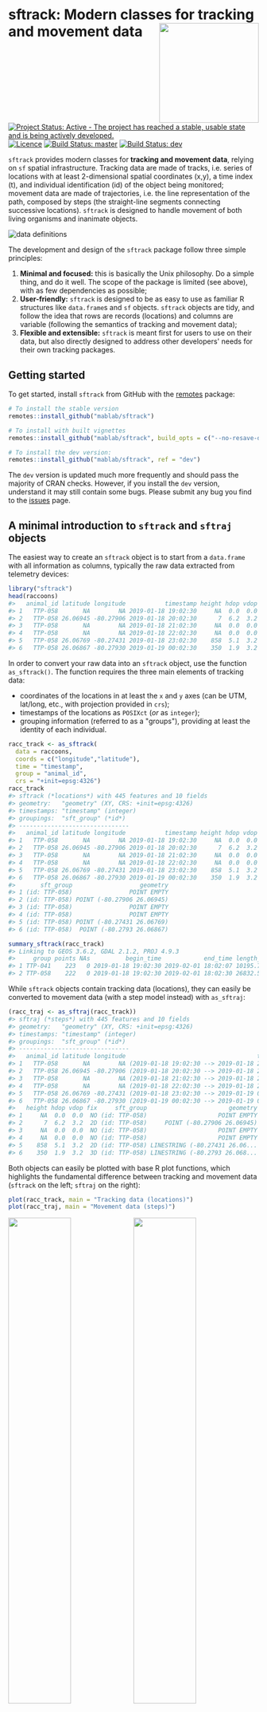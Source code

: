
<!-- README.md is generated from README.Rmd. Please edit that file -->
sftrack: Modern classes for tracking and movement data <img src="man/figures/sftrack-logo-200-transp-bg.png" align="right" width="200px"/>
==========================================================================================================================================

<!-- badges: start -->
[![Project Status: Active - The project has reached a stable, usable state and is being actively developed.](https://www.repostatus.org/badges/latest/active.svg)](https://www.repostatus.org/#active) [![Licence](https://img.shields.io/badge/license-MIT-green)](https://opensource.org/licenses/MIT) <!-- [![CRAN Status](http://www.r-pkg.org/badges/version/sftrack)](https://CRAN.R-project.org/package=sftrack) --> <!-- ![](https://cranlogs.r-pkg.org/badges/sftrack) --> [![Build Status: master](https://travis-ci.org/mablab/sftrack.svg?branch=master)](https://travis-ci.org/mablab/sftrack) [![Build Status: dev](https://img.shields.io/travis/mablab/sftrack/dev.svg?label=dev+build)](https://travis-ci.org/mablab/sftrack) <!-- badges: end -->

`sftrack` provides modern classes for **tracking and movement data**, relying on `sf` spatial infrastructure. Tracking data are made of tracks, i.e. series of locations with at least 2-dimensional spatial coordinates (x,y), a time index (t), and individual identification (id) of the object being monitored; movement data are made of trajectories, i.e. the line representation of the path, composed by steps (the straight-line segments connecting successive locations). `sftrack` is designed to handle movement of both living organisms and inanimate objects.

![data definitions](Figures/definitions-512.png "data definitions")

The development and design of the `sftrack` package follow three simple principles:

1.  **Minimal and focused:** this is basically the Unix philosophy. Do a simple thing, and do it well. The scope of the package is limited (see above), with as few dependencies as possible;
2.  **User-friendly:** `sftrack` is designed to be as easy to use as familiar R structures like `data.frame`s and `sf` objects. `sftrack` objects are tidy, and follow the idea that rows are records (locations) and columns are variable (following the semantics of tracking and movement data);
3.  **Flexible and extensible:** `sftrack` is meant first for users to use on their data, but also directly designed to address other developers' needs for their own tracking packages.

Getting started
---------------

To get started, install `sftrack` from GitHub with the [remotes](https://cran.r-project.org/package=remotes) package:

``` r
# To install the stable version
remotes::install_github("mablab/sftrack")

# To install with built vignettes
remotes::install_github("mablab/sftrack", build_opts = c("--no-resave-data", "--no-manual"), build_vignettes = TRUE)

# To install the dev version:
remotes::install_github("mablab/sftrack", ref = "dev")
```

The `dev` version is updated much more frequently and should pass the majority of CRAN checks. However, if you install the `dev` version, understand it may still contain some bugs. Please submit any bug you find to the [issues](https://github.com/mablab/sftrack/issues) page.

A minimal introduction to `sftrack` and `sftraj` objects
--------------------------------------------------------

The easiest way to create an `sftrack` object is to start from a `data.frame` with all information as columns, typically the raw data extracted from telemetry devices:

``` r
library("sftrack")
head(raccoons)
#>   animal_id latitude longitude           timestamp height hdop vdop fix
#> 1   TTP-058       NA        NA 2019-01-18 19:02:30     NA  0.0  0.0  NO
#> 2   TTP-058 26.06945 -80.27906 2019-01-18 20:02:30      7  6.2  3.2  2D
#> 3   TTP-058       NA        NA 2019-01-18 21:02:30     NA  0.0  0.0  NO
#> 4   TTP-058       NA        NA 2019-01-18 22:02:30     NA  0.0  0.0  NO
#> 5   TTP-058 26.06769 -80.27431 2019-01-18 23:02:30    858  5.1  3.2  2D
#> 6   TTP-058 26.06867 -80.27930 2019-01-19 00:02:30    350  1.9  3.2  3D
```

In order to convert your raw data into an `sftrack` object, use the function `as_sftrack()`. The function requires the three main elements of tracking data:

-   coordinates of the locations in at least the `x` and `y` axes (can be UTM, lat/long, etc., with projection provided in `crs`);
-   timestamps of the locations as `POSIXct` (*or* as `integer`);
-   grouping information (referred to as a "groups"), providing at least the identity of each individual.

``` r
racc_track <- as_sftrack(
  data = raccoons,
  coords = c("longitude","latitude"),
  time = "timestamp",
  group = "animal_id",
  crs = "+init=epsg:4326")
racc_track
#> sftrack (*locations*) with 445 features and 10 fields
#> geometry:   "geometry" (XY, CRS: +init=epsg:4326)
#> timestamps: "timestamp" (integer)
#> groupings:  "sft_group" (*id*)
#> -------------------------------
#>   animal_id latitude longitude           timestamp height hdop vdop fix
#> 1   TTP-058       NA        NA 2019-01-18 19:02:30     NA  0.0  0.0  NO
#> 2   TTP-058 26.06945 -80.27906 2019-01-18 20:02:30      7  6.2  3.2  2D
#> 3   TTP-058       NA        NA 2019-01-18 21:02:30     NA  0.0  0.0  NO
#> 4   TTP-058       NA        NA 2019-01-18 22:02:30     NA  0.0  0.0  NO
#> 5   TTP-058 26.06769 -80.27431 2019-01-18 23:02:30    858  5.1  3.2  2D
#> 6   TTP-058 26.06867 -80.27930 2019-01-19 00:02:30    350  1.9  3.2  3D
#>       sft_group                   geometry
#> 1 (id: TTP-058)                POINT EMPTY
#> 2 (id: TTP-058) POINT (-80.27906 26.06945)
#> 3 (id: TTP-058)                POINT EMPTY
#> 4 (id: TTP-058)                POINT EMPTY
#> 5 (id: TTP-058) POINT (-80.27431 26.06769)
#> 6 (id: TTP-058)  POINT (-80.2793 26.06867)
```

``` r
summary_sftrack(racc_track)
#> Linking to GEOS 3.6.2, GDAL 2.1.2, PROJ 4.9.3
#>     group points NAs          begin_time            end_time length_m
#> 1 TTP-041    223   0 2019-01-18 19:02:30 2019-02-01 18:02:07 10195.75
#> 2 TTP-058    222   0 2019-01-18 19:02:30 2019-02-01 18:02:30 26832.51
```

While `sftrack` objects contain tracking data (locations), they can easily be converted to movement data (with a step model instead) with `as_sftraj`:

``` r
(racc_traj <- as_sftraj(racc_track))
#> sftraj (*steps*) with 445 features and 10 fields
#> geometry:   "geometry" (XY, CRS: +init=epsg:4326)
#> timestamps: "timestamp" (integer)
#> groupings:  "sft_group" (*id*)
#> -------------------------------
#>   animal_id latitude longitude                                     timestamp
#> 1   TTP-058       NA        NA (2019-01-18 19:02:30 --> 2019-01-18 20:02:30)
#> 2   TTP-058 26.06945 -80.27906 (2019-01-18 20:02:30 --> 2019-01-18 21:02:30)
#> 3   TTP-058       NA        NA (2019-01-18 21:02:30 --> 2019-01-18 22:02:30)
#> 4   TTP-058       NA        NA (2019-01-18 22:02:30 --> 2019-01-18 23:02:30)
#> 5   TTP-058 26.06769 -80.27431 (2019-01-18 23:02:30 --> 2019-01-19 00:02:30)
#> 6   TTP-058 26.06867 -80.27930 (2019-01-19 00:02:30 --> 2019-01-19 01:02:30)
#>   height hdop vdop fix     sft_group                       geometry
#> 1     NA  0.0  0.0  NO (id: TTP-058)                    POINT EMPTY
#> 2      7  6.2  3.2  2D (id: TTP-058)     POINT (-80.27906 26.06945)
#> 3     NA  0.0  0.0  NO (id: TTP-058)                    POINT EMPTY
#> 4     NA  0.0  0.0  NO (id: TTP-058)                    POINT EMPTY
#> 5    858  5.1  3.2  2D (id: TTP-058) LINESTRING (-80.27431 26.06...
#> 6    350  1.9  3.2  3D (id: TTP-058) LINESTRING (-80.2793 26.068...
```

Both objects can easily be plotted with base R plot functions, which highlights the fundamental difference between tracking and movement data (`sftrack` on the left; `sftraj` on the right):

``` r
plot(racc_track, main = "Tracking data (locations)")
plot(racc_traj, main = "Movement data (steps)")
```

<img src="man/figures/README-plot-1.png" width="50%" /><img src="man/figures/README-plot-2.png" width="50%" />

Roadmap
-------

-   Data class converters from the main tracking packages, such as `move::Move` and `trackeR::trackeRdata`, integrated into `as_sftrack`;
-   More plotting options for tracks and trajectories (in base R and `ggplot2`);
-   Provide Gantt chart-like or chronogram-like graphs;
-   Dynamic exploration of trajectories.

How can you help?
-----------------

1.  **Submit any bug you find to the [issues](https://github.com/mablab/sftrack/issues) page;**
2.  Address open questions (see below);
3.  Contribute use cases (see below).

### Address open questions: *We need your feedback!*

While the foundations of the package are now pretty solid, we are still dealing with open questions about several aspects of the package, including the names of `sftrack` variables (e.g. coordinates, timestamps, id and error), the structure of the grouping factor, or the structure of the error term.

If you have strong opinions or simply want to help on the technical side, we invite you to comment on those [open issues here](https://github.com/mablab/sftrack/labels/question).

### Contribute use cases: *We need your feedback!*

We also need to precisely understand what is expected from such a package. The idea here is to collect all possible use cases for a trajectory object in R. We know they are multiple, and will contribute our own use cases — however, we want `sftrack` to be as useful as possible, and to act as a center piece for movement in R, so we need you to tell us how you would use it. **In other words, we want to understand what you expect from such a package, as a user or as a developer.** For this, we ask you to fill out special issues in the GitHub tracker of the package, following the ['Use case' template](https://github.com/mablab/sftrack/issues/new?assignees=&labels=&template=use-case.md&title=%5BUse+case%5D+Change+this+title).

Use cases do not need to be very complicated, but need to present a specific use in human terms, the technical requirements associated to it, and the input and output of the use case. Such use case could look like this:

> **\[Use case\] Amazing plot for trajectory**
>
> **Use case:**
>
> Plot a trajectory using my `special_trajplot` function, which shows \[something amazing\].
>
> **Requirements:**
>
> -   spatial coordinates (x,y) as geographic coordinates with projection information
>
> -   a time (t) as POSIXt object, ordered in time
>
> -   information that identifies individuals (e.g. animal) for each location
>
> -   data associated to each location directly accessible
>
> **Input:** a `sftrack` object
>
> **Output:** a plot with \[something amazing\] about the trajectory
>
> **Additional information:** See my `special_trajplot` function here \[with link\].

Another example could be like this:

> **\[Use case\] Fill in missing locations in a sequence**
>
> **Use case:** Fill in the missing locations of a trajectory that contains spatial or temporal gaps. (for instance coming from GPS with failed fixes); In other words add in the missing values of a trajectory, i.e. timestamps with no geographic coordinates.
>
> **Requirements:**
>
> -   a time (t) as POSIXt object, ordered in time
>
> -   information that identifies sequences of locations (optional, if several sequences), which could be different circuits of one individual, or different individuals, etc.
>
> -   `sftrack` should be capable of handling/storing missing values
>
> **Input:** a `sftrack` object
>
> **Output:** a `sftrack` object with additional timestamps for gaps (but otherwise identical in every way to the original `sftrack`)
>
> **Additional information:** See `adehabitatLT::setNA`, which does exactly that on `ltraj` objects.
